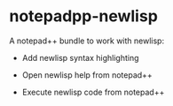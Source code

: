 # notepadpp-newlisp

A notepad++ bundle to work with newlisp:

  - Add newlisp syntax highlighting

  - Open newlisp help from notepad++

  - Execute newlisp code from notepad++
